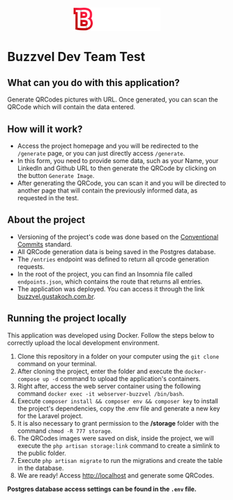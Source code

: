 <p align="center">
<img src="public/logo.svg" alt="Logo Buzzvel" width="200" />
</p>

# Buzzvel Dev Team Test

## What can you do with this application? 
Generate QRCodes pictures with URL. Once generated, you can scan the QRCode which will contain the data entered.

## How will it work?
- Access the project homepage and you will be redirected to the `/generate` page, or you can just directly access `/generate`.
- In this form, you need to provide some data, such as your Name, your LinkedIn and Github URL to then generate the QRCode by clicking on the button `Generate Image`.
- After generating the QRCode, you can scan it and you will be directed to another page that will contain the previously informed data, as requested in the test.

## About the project
- Versioning of the project's code was done based on the [Conventional Commits](https://www.conventionalcommits.org/en/v1.0.0/) standard.
- All QRCode generation data is being saved in the Postgres database.
- The `/entries` endpoint was defined to return all qrcode generation requests.
- In the root of the project, you can find an Insomnia file called `endpoints.json`, which contains the route that returns all entries.
- The application was deployed. You can access it through the link [buzzvel.gustakoch.com.br](https://buzzvel.gustakoch.com.br). 

## Running the project locally
This application was developed using Docker. Follow the steps below to correctly upload the local development environment.

1. Clone this repository in a folder on your computer using the `git clone` command on your terminal.
2. After cloning the project, enter the folder and execute the `docker-compose up -d` command to upload the application's containers.
3. Right after, access the web server container using the following command `docker exec -it webserver-buzzvel /bin/bash`.
4. Execute `composer install && composer env && composer key` to install the project's dependencies, copy the .env file and generate a new key for the Laravel project.
5. It is also necessary to grant permission to the **/storage** folder with the command `chmod -R 777 storage`.
6. The QRCodes images were saved on disk, inside the project, we will execute the `php artisan storage:link` command to create a simlink to the public folder.
7. Execute `php artisan migrate` to run the migrations and create the table in the database.
8. We are ready! Access [http://localhost](http://localhost) and generate some QRCodes.

**Postgres database access settings can be found in the `.env` file.**
